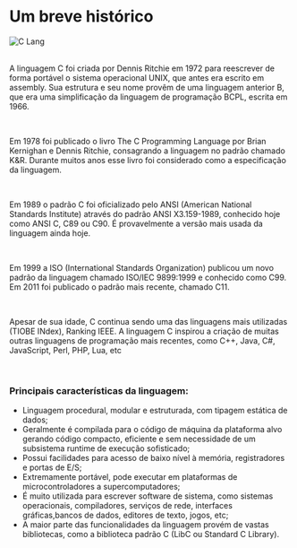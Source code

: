  # Um breve histórico
![C Lang](https://encrypted-tbn0.gstatic.com/images?q=tbn:ANd9GcSZAlgHkql7nG25lT94-RidDusHcc3WQfWvuA&usqp=CAU)	
<br />

 A linguagem C foi criada por Dennis Ritchie em 1972 para reescrever de forma portável o sistema operacional UNIX, que antes era escrito em assembly. Sua estrutura e seu nome provêm de uma linguagem anterior B, que era uma simplificação da linguagem de programação BCPL, escrita em 1966.
 
 <br />
 
 Em 1978 foi publicado o livro The C Programming Language por Brian Kernighan e Dennis Ritchie, consagrando a linguagem no padrão chamado K&R. Durante muitos anos esse livro foi considerado como a especificação da linguagem.
 
<br />

Em 1989 o padrão C foi oficializado pelo ANSI (American National Standards Institute) através do padrão ANSI X3.159-1989, conhecido hoje como ANSI C, C89 ou C90. É provavelmente a versão mais usada da linguagem ainda hoje.

<br />

Em 1999 a ISO (International Standards Organization) publicou um novo padrão da linguagem chamado ISO/IEC 9899:1999 e conhecido como C99. Em 2011 foi publicado o padrão mais recente, chamado C11.

<br />

Apesar de sua idade, C continua sendo uma das linguagens mais utilizadas (TIOBE INdex), Ranking IEEE. A linguagem C inspirou a criação de muitas outras linguagens de programação mais recentes, como C++, Java, C#, JavaScript, Perl, PHP, Lua, etc

<br />

### Principais características da linguagem:

* Linguagem procedural, modular e estruturada, com tipagem estática de dados;
* Geralmente é compilada para o código de máquina da plataforma alvo gerando código compacto, eficiente e sem necessidade de um subsistema runtime de execução sofisticado;
* Possui facilidades para acesso de baixo nível à memória, registradores e portas de E/S;
* Extremamente portável, pode executar em plataformas de microcontroladores a supercomputadores;
* É muito utilizada para escrever software de sistema, como sistemas operacionais, compiladores, serviços de rede, interfaces gráficas,bancos de dados, editores de texto, jogos, etc;
* A maior parte das funcionalidades da linguagem provém de vastas bibliotecas, como a biblioteca padrão C (LibC ou Standard C Library).